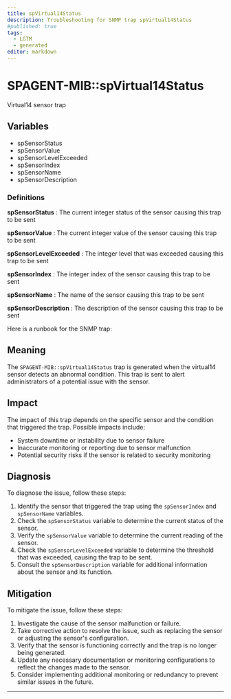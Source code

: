 ```yaml
---
title: spVirtual14Status
description: Troubleshooting for SNMP trap spVirtual14Status
#published: true
tags:
  - LGTM
  - generated
editor: markdown
---
```


# SPAGENT-MIB::spVirtual14Status 

Virtual14 sensor trap 


## Variables


  - spSensorStatus
  - spSensorValue
  - spSensorLevelExceeded
  - spSensorIndex
  - spSensorName
  - spSensorDescription 

### Definitions 


**spSensorStatus** 
: The current integer status of the sensor causing this trap to be sent 

**spSensorValue** 
: The current integer value of the sensor causing this trap to be sent 

**spSensorLevelExceeded** 
: The integer level that was exceeded causing this trap to be sent 

**spSensorIndex** 
: The integer index of the sensor causing this trap to be sent 

**spSensorName** 
: The name of the sensor causing this trap to be sent 

**spSensorDescription** 
: The description of the sensor causing this trap to be sent 


Here is a runbook for the SNMP trap:

## Meaning

The `SPAGENT-MIB::spVirtual14Status` trap is generated when the virtual14 sensor detects an abnormal condition. This trap is sent to alert administrators of a potential issue with the sensor.

## Impact

The impact of this trap depends on the specific sensor and the condition that triggered the trap. Possible impacts include:

* System downtime or instability due to sensor failure
* Inaccurate monitoring or reporting due to sensor malfunction
* Potential security risks if the sensor is related to security monitoring

## Diagnosis

To diagnose the issue, follow these steps:

1. Identify the sensor that triggered the trap using the `spSensorIndex` and `spSensorName` variables.
2. Check the `spSensorStatus` variable to determine the current status of the sensor.
3. Verify the `spSensorValue` variable to determine the current reading of the sensor.
4. Check the `spSensorLevelExceeded` variable to determine the threshold that was exceeded, causing the trap to be sent.
5. Consult the `spSensorDescription` variable for additional information about the sensor and its function.

## Mitigation

To mitigate the issue, follow these steps:

1. Investigate the cause of the sensor malfunction or failure.
2. Take corrective action to resolve the issue, such as replacing the sensor or adjusting the sensor's configuration.
3. Verify that the sensor is functioning correctly and the trap is no longer being generated.
4. Update any necessary documentation or monitoring configurations to reflect the changes made to the sensor.
5. Consider implementing additional monitoring or redundancy to prevent similar issues in the future.
---




